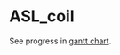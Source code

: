 # ASL_coil
See progress in [gantt chart](https://prod.teamgantt.com/gantt/schedule/?ids=2329320#ids=2329320&user=&custom=&company=&hide_completed=false&date_filter=&color_filter=).

